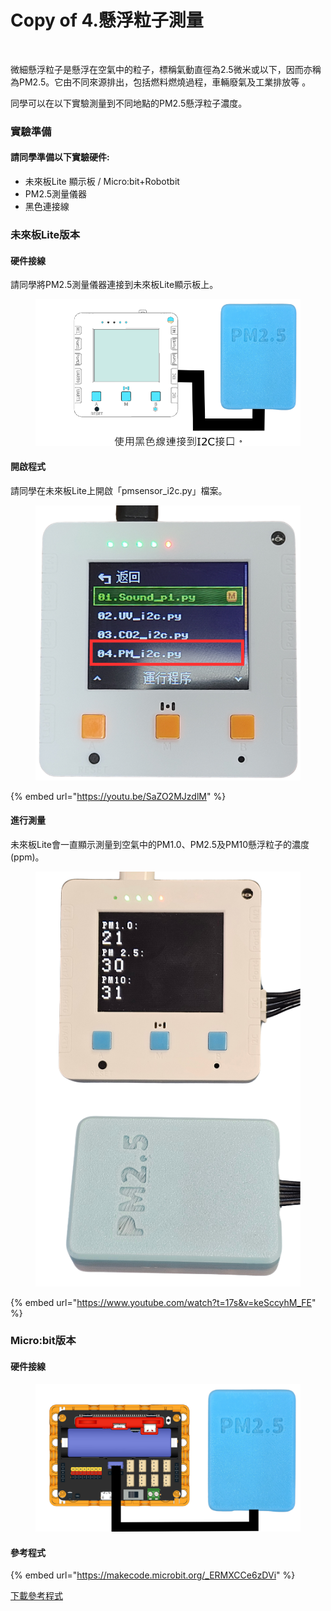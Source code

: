 # Copy of 4.懸浮粒子測量

<figure><img src="https://files.gitbook.com/v0/b/gitbook-x-prod.appspot.com/o/spaces%2F6uJvpXC43onNIIwhMlWo%2Fuploads%2FUNN7tqPEQzZPgY2lEvkd%2Fimage.png?alt=media&#x26;token=32049896-d26e-4a23-b714-b0cbc091c342" alt=""><figcaption></figcaption></figure>

微細懸浮粒子是懸浮在空氣中的粒子，標稱氣動直徑為2.5微米或以下，因而亦稱為PM2.5。它由不同來源排出，包括燃料燃燒過程，車輛廢氣及工業排放等 。

同學可以在以下實驗測量到不同地點的PM2.5懸浮粒子濃度。

### 實驗準備

#### 請同學準備以下實驗硬件:

* 未來板Lite 顯示板 / Micro:bit+Robotbit
* PM2.5測量儀器
* 黑色連接線

### 未來板Lite版本

#### 硬件接線

請同學將PM2.5測量儀器連接到未來板Lite顯示板上。

<figure><img src="../.gitbook/assets/pmsensor_wiring.png" alt=""><figcaption></figcaption></figure>

#### 開啟程式

請同學在未來板Lite上開啟「pmsensor\_i2c.py」檔案。

<figure><img src="../.gitbook/assets/image (3).png" alt=""><figcaption></figcaption></figure>

{% embed url="https://youtu.be/SaZO2MJzdlM" %}

#### 進行測量

未來板Lite會一直顯示測量到空氣中的PM1.0、PM2.5及PM10懸浮粒子的濃度(ppm)。

<figure><img src="../.gitbook/assets/pmdisplay.png" alt=""><figcaption></figcaption></figure>



{% embed url="https://www.youtube.com/watch?t=17s&v=keSccyhM_FE" %}

### Micro:bit版本

#### 硬件接線

<figure><img src="../.gitbook/assets/pmsensor_edu (1).png" alt=""><figcaption></figcaption></figure>

#### 參考程式

{% embed url="https://makecode.microbit.org/_ERMXCCe6zDVi" %}

[下載參考程式](https://makecode.microbit.org/_gq9DAhdrU4FM)
